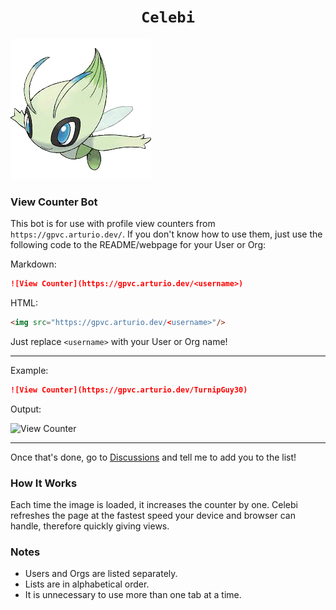 <h1 align="center"><code>Celebi</code></h1>
<img src="docs/images/celebi.png">

### View Counter Bot
This bot is for use with profile view counters from `https://gpvc.arturio.dev/`. If you don't know how to use them, just use the following code to the README/webpage for your User or Org:

Markdown:
```markdown
![View Counter](https://gpvc.arturio.dev/<username>)
```
HTML:
```html
<img src="https://gpvc.arturio.dev/<username>"/>
```
Just replace `<username>` with your User or Org name!

---
Example:
```markdown
![View Counter](https://gpvc.arturio.dev/TurnipGuy30)
```
Output:

![View Counter](https://gpvc.arturio.dev/TurnipGuy30)

---
Once that's done, go to [Discussions](https://github.com/TurnipGuy30/Celebi/discussions "Celebi Discussions") and tell me to add you to the list!

### How It Works
Each time the image is loaded, it increases the counter by one. Celebi refreshes the page at the fastest speed your device and browser can handle, therefore quickly giving views.

### Notes
- Users and Orgs are listed separately.
- Lists are in alphabetical order.
- It is unnecessary to use more than one tab at a time.
